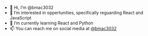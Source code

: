 - 👋 Hi, I’m @bmac3032
- 👀 I’m interested in oppertunities, specifically reguarding React and JavaScript
- 🌱 I’m currently learning React and Python
- 📫 You can reach me on social media at <a target='_blank' href='https://twitter.com/heat3032'>@bmac3032</a>
